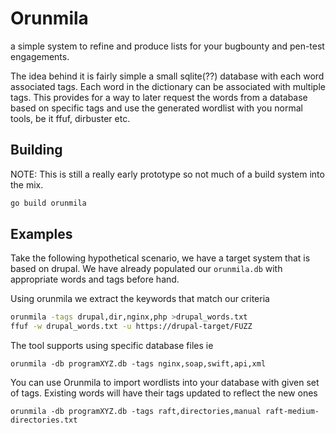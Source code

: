 # Orunmila
a simple system to refine and produce lists for your bugbounty and pen-test engagements.

The idea behind it is fairly simple a small sqlite(??) database with each word associated tags. Each word in the dictionary can be associated with multiple tags.
This provides for a way to later request the words from a database based on specific tags and use the generated wordlist with you normal tools, be it ffuf, dirbuster etc.


## Building
NOTE: This is still a really early prototype so not much of a build system into the mix.

```sh
go build orunmila
```

## Examples

Take the following hypothetical scenario, we have a target system that is based on drupal. We have already populated our `orunmila.db` with appropriate words and tags before hand.

Using orunmila we extract the keywords that match our criteria
```sh
orunmila -tags drupal,dir,nginx,php >drupal_words.txt
ffuf -w drupal_words.txt -u https://drupal-target/FUZZ
```


The tool supports using specific database files ie
```
orunmila -db programXYZ.db -tags nginx,soap,swift,api,xml
```

You can use Orunmila to import wordlists into your database with given set of tags. Existing words will have their tags updated to reflect the new ones
```
orunmila -db programXYZ.db -tags raft,directories,manual raft-medium-directories.txt
```
